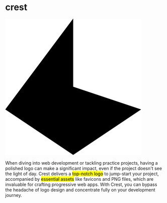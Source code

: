 # crest

<picture>
    <source srcset="./dump/svg/light.svg" media="(prefers-color-scheme: dark)">
    <img src="./dump/svg/dark.svg">
</picture>

When diving into web development or tackling practice projects, having a polished logo can make a significant impact, even if the project doesn't see the light of day. Crest delivers a <mark>top-notch logo</mark> to jump-start your project, accompanied by <mark>essential assets</mark> like favicons and PNG files, which are invaluable for crafting progressive web apps. With Crest, you can bypass the headache of logo design and concentrate fully on your development journey.
